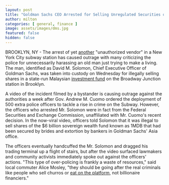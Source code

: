```yaml
---
layout: post
title: "Goldman Sachs CEO Arrested for Selling Unregulated Securities on Subway Platform"
author: milton
categories: [ general, finance ]
image: assets/images/dms.jpg
featured: false
hidden: false
---
```


BROOKLYN, NY - The arrest of yet [another](https://www.nytimes.com/2019/11/11/nyregion/churro-lady-subway-arrest.html
) "unauthorized vendor" in a New York City subway station has caused outrage with many criticizing the police for unnecessarily harassing an old man just trying to make a living. The man, identified as David M. Solomon, Chief Executive Officer of Goldman Sachs, was taken into custody on Wednesday for illegally selling shares in a state-run Malaysian [investment fund](https://www.nytimes.com/2018/11/01/business/goldman-sachs-malaysia-investment-fund.html) on the Broadway Junction station in Brooklyn.

A video of the incident filmed by a bystander is causing outrage against the authorities a week after Gov. Andrew M. Cuomo ordered the deployment of 500 extra police officers to tackle a rise in crime on the Subway. However, the officers who arrested Mr. Solomon were in fact from the Federal Securities and Exchange Commission, unaffiliated with Mr. Cuomo's recent decision. In the now-viral video, officers told Solomon that it was illegal to sell shares of the $6 billion sovereign wealth fund known as 1MDB that had been secured by brides and extortion by bankers in Goldman Sachs' Asia office. 

The officers eventually handcuffed the Mr. Solomon and dragged his trading terminal up a flight of stairs, but after the video surfaced lawmakers and community activists immediately spoke out against the officers' actions. "This type of over-policing is frankly a waste of resources," said local commuter Alice Mosley, "they should be going after the real criminals like people who sell churros or [eat on the platform](https://metro.co.uk/2019/11/11/black-man-arrested-eating-sandwich-train-platform-11080958/), not billionaire financiers."